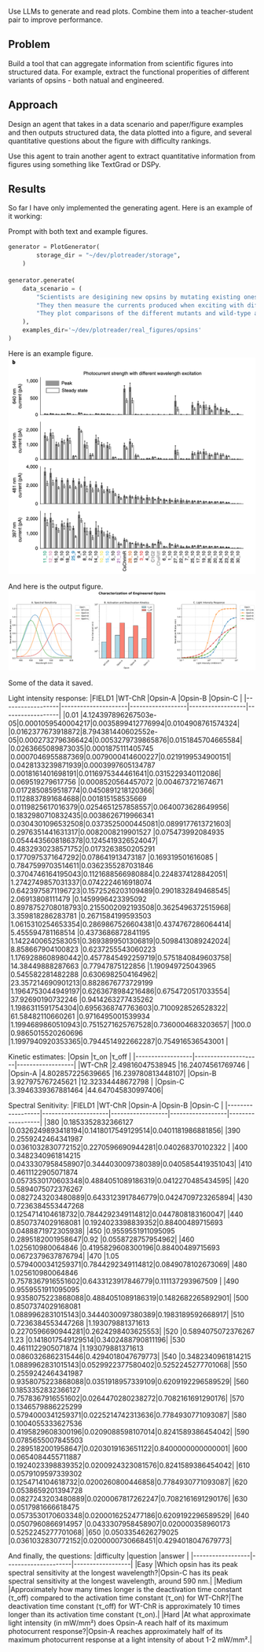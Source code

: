 Use LLMs to generate and read plots. Combine them into a teacher-student pair to improve performance.

## Problem

Build a tool that can aggregate information from scientific figures into structured data. For example, extract the functional properities of different variants of opsins - both natual and engineered.

## Approach

Design an agent that takes in a data scenario and paper/figure examples and then outputs structured data, the data plotted into a figure, and several quantitative questions about the figure with difficulty rankings.

Use this agent to train another agent to extract quantitative information from figures using something like TextGrad or DSPy.

## Results

So far I have only implemented the generating agent. Here is an example of it working:

Prompt with both text and example figures.
```Python
generator = PlotGenerator(
        storage_dir = "~/dev/plotreader/storage", 
    )

generator.generate(
    data_scenario = (
        "Scientists are desigining new opsins by mutating existing ones. " +
        "They then measure the currents produced when exciting with different wavelengths of light. " + 
        "They plot comparisons of the different mutants and wild-type as function of these wavelengths."
    ),
    examples_dir='~/dev/plotreader/real_figures/opsins'
)
```

Here is an example figure.
![plot](./docs/images/example_figure.png)

And here is the output figure.
![plot](./docs/images/opsin_characterization.png)

Some of the data it saved.

Light intensity response:
|FIELD1            |WT-ChR               |Opsin-A           |Opsin-B           |Opsin-C           |
|------------------|---------------------|------------------|------------------|------------------|
|0.01              |4.124397896267503e-05|0.0001059540004217|0.0035899412776994|0.0104908761574324|
|0.0162377673918872|8.794381440602552e-05|0.0002732796366424|0.0053279739865876|0.0151845704665584|
|0.0263665089873035|0.0001875111405745   |0.0007046955887369|0.0079000414600227|0.0219199534900151|
|0.0428133239871939|0.0003997605134787   |0.0018161401698191|0.0116975344461641|0.0315229340112086|
|0.069519279617756 |0.0008520564457072   |0.004673721674671 |0.0172850859518774|0.0450891218120366|
|0.1128837891684688|0.001815158535669    |0.0119825617016379|0.0254651257858557|0.0640073628649956|
|0.1832980710832435|0.0038626719966341   |0.0304301096532508|0.0373525000445081|0.0899177613721603|
|0.2976351441631317|0.0082008219901527   |0.075473992084935 |0.0544435608186378|0.1245419326524047|
|0.4832930238571752|0.0173263850205291   |0.1770975371647292|0.078641913473187 |0.169319501616085 |
|0.7847599703514611|0.0362355287031846   |0.3704746164195043|0.1121688566980884|0.2248374128842051|
|1.2742749857031337|0.0742224616918074   |0.6423975871196723|0.1572526203109489|0.2901832849468545|
|2.06913808111479  |0.1459996423395092   |0.8978752708018793|0.2155002092193508|0.3625496372515968|
|3.359818286283781 |0.2671584199593503   |1.0615310254653354|0.2869867526604381|0.4374767286064414|
|5.455594781168514 |0.4373686872841195   |1.1422400652583051|0.3693899501306819|0.5098413089242024|
|8.858667904100823 |0.6237255543060223   |1.1769288608980442|0.4577845492259719|0.5751840849603758|
|14.38449888287663 |0.77947875122856     |1.190949725043965 |0.545582281482288 |0.6306982504164962|
|23.357214690901213|0.8828676773729199   |1.1964753044949197|0.6263678984216486|0.6754720517033554|
|37.92690190732246 |0.9414263277435262   |1.1986311591754304|0.6956368747763603|0.7100928526528322|
|61.58482110660261 |0.9716495001539934   |1.1994689860510943|0.7515271625767528|0.7360004683203657|
|100.0             |0.9865015520260696   |1.1997940920353365|0.7944514922662287|0.754916536543001 |


Kinetic estimates:
|Opsin             |τ_on                 |τ_off             |
|------------------|---------------------|------------------|
|WT-ChR            |2.49816047538945     |16.24074561769746 |
|Opsin-A           |4.802857225639665    |16.239780813448107|
|Opsin-B           |3.927975767245621    |12.32334448672798 |
|Opsin-C           |3.3946339367881464   |44.647045830997406|

Spectral Senitivity:
|FIELD1            |WT-ChR               |Opsin-A           |Opsin-B           |Opsin-C           |
|------------------|---------------------|------------------|------------------|------------------|
|380               |0.1853352832366127   |0.0326249893418194|0.1418017549129514|0.0401181986881856|
|390               |0.2559242464341987   |0.0361032830772152|0.2270596690944281|0.040268370102322 |
|400               |0.3482340961814215   |0.0433307958458907|0.3444030097380389|0.0405854419351043|
|410               |0.4611122905071874   |0.0573530170603348|0.4884051089186319|0.0412270485434595|
|420               |0.5894075072376267   |0.0827243203480889|0.6433123917846779|0.0424709723265894|
|430               |0.7236384553447268   |0.1254714104618732|0.7844292349114812|0.0447808183160047|
|440               |0.8507374029168081   |0.1924023398839352|0.88400489715693  |0.0488871972305938|
|450               |0.9559551911095095   |0.2895182001958647|0.92              |0.0558728757954962|
|460               |1.025610980064846    |0.4195829608300196|0.88400489715693  |0.0672379637876794|
|470               |1.05                 |0.5794000341259371|0.7844292349114812|0.0849078102673069|
|480               |1.025610980064846    |0.7578367916551602|0.6433123917846779|0.111137293967509 |
|490               |0.9559551911095095   |0.9358075223868088|0.4884051089186319|0.1482682265892901|
|500               |0.8507374029168081   |1.0889962831015143|0.3444030097380389|0.1983189592668917|
|510               |0.7236384553447268   |1.193079881371613 |0.2270596690944281|0.2624298403625553|
|520               |0.5894075072376267   |1.23              |0.1418017549129514|0.3402488790811196|
|530               |0.4611122905071874   |1.193079881371613 |0.0860326862315446|0.4294018047679773|
|540               |0.3482340961814215   |1.0889962831015143|0.0529922377580402|0.5252245277701068|
|550               |0.2559242464341987   |0.9358075223868088|0.0351918957339109|0.6209192296589529|
|560               |0.1853352832366127   |0.7578367916551602|0.0264470280238272|0.7082161691290176|
|570               |0.1346579886225299   |0.5794000341259371|0.0225214742313636|0.7784930771093087|
|580               |0.1004055333627536   |0.4195829608300196|0.0209088598107014|0.8241589386454042|
|590               |0.0785655007845503   |0.2895182001958647|0.0203019163651122|0.8400000000000001|
|600               |0.0654084455711887   |0.1924023398839352|0.0200924323081576|0.8241589386454042|
|610               |0.0579109597339302   |0.1254714104618732|0.0200260800446858|0.7784930771093087|
|620               |0.0538659201394728   |0.0827243203480889|0.0200067817262247|0.7082161691290176|
|630               |0.0517981666618475   |0.0573530170603348|0.0200016252477186|0.6209192296589529|
|640               |0.0507960866914957   |0.0433307958458907|0.020000358960173 |0.5252245277701068|
|650               |0.0503354626279025   |0.0361032830772152|0.0200000730668451|0.4294018047679773|

And finally, the questions:
|difficulty        |question             |answer            |
|------------------|---------------------|------------------|
|Easy              |Which opsin has its peak spectral sensitivity at the longest wavelength?|Opsin-C has its peak spectral sensitivity at the longest wavelength, around 590 nm.|
|Medium            |Approximately how many times longer is the deactivation time constant (τ_off) compared to the activation time constant (τ_on) for WT-ChR?|The deactivation time constant (τ_off) for WT-ChR is approximately 10 times longer than its activation time constant (τ_on).|
|Hard              |At what approximate light intensity (in mW/mm²) does Opsin-A reach half of its maximum photocurrent response?|Opsin-A reaches approximately half of its maximum photocurrent response at a light intensity of about 1-2 mW/mm².|
